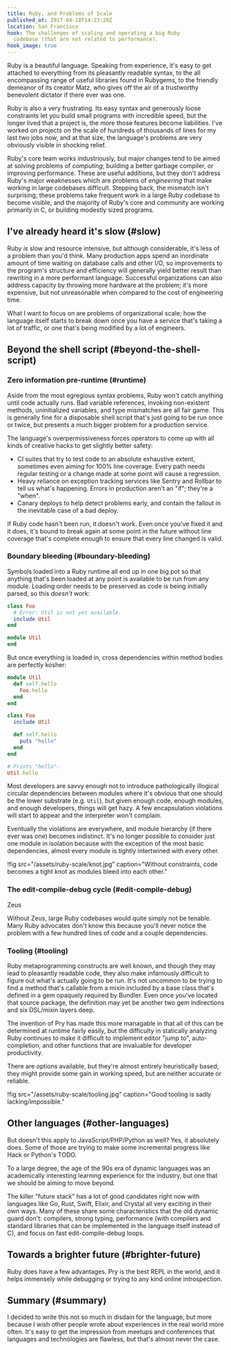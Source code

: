 ```yaml
---
title: Ruby, and Problems of Scale
published_at: 2017-04-18T14:23:28Z
location: San Francisco
hook: The challenges of scaling and operating a big Ruby
  codebase (that are not related to performance).
hook_image: true
---
```


Ruby is a beautiful language. Speaking from experience,
it's easy to get attached to everything from its pleasantly
readable syntax, to the all encompassing range of useful
libraries found in Rubygems, to the friendly demeanor of
its creator Matz, who gives off the air of a trustworthy
benevolent dictator if there ever was one.

Ruby is also a very frustrating. Its easy syntax and
generously loose constraints let you build small programs
with incredible speed, but the longer lived that a project
is, the more those features become liabilities. I've worked
on projects on the scale of hundreds of thousands of lines
for my last two jobs now, and at that size, the language's
problems are very obviously visible in shocking relief.

Ruby's core team works industriously, but major changes
tend to be aimed at solving problems of _computing_;
building a better garbage compiler, or improving
performance. These are useful additions, but they don't
address Ruby's major weaknesses which are problems of
_engineering_ that make working in large codebases
difficult. Stepping back, the mismatch isn't surprising;
these problems take frequent work in a large Ruby codebase
to become visible, and the majority of Ruby's core and
community are working primarily in C, or building modestly
sized programs.

## I've already heard it's slow (#slow)

Ruby _is_ slow and resource intensive, but although
considerable, it's less of a problem than you'd think. Many
production apps spend an inordinate amount of time waiting
on database calls and other I/O, so improvements to the
program's structure and efficiency will generally yield
better result than rewriting in a more performant language.
Successful organizations can also address capacity by
throwing more hardware at the problem; it's more expensive,
but not unreasonable when compared to the cost of
engineering time.

What I want to focus on are problems of organizational
scale; how the language itself starts to break down once
you have a service that's taking a lot of traffic, or one
that's being modified by a lot of engineers.

## Beyond the shell script (#beyond-the-shell-script)

### Zero information pre-runtime (#runtime)

Aside from the most egregious syntax problems, Ruby won't
catch anything until code actually runs. Bad variable
references, invoking non-existent methods, uninitialized
variables, and type mismatches are all fair game. This is
generally fine for a disposable shell script that's just
going to be run once or twice, but presents a much bigger
problem for a production service.

The language's overpermissiveness forces operators to come
up with all kinds of creative hacks to get slightly better
safety:

* CI suites that try to test code to an absolute exhaustive
  extent, sometimes even aiming for 100% line coverage.
  Every path needs regular testing or a change made at some
  point will cause a regression.
* Heavy reliance on exception tracking services like Sentry
  and Rollbar to tell us what's happening. Errors in
  production aren't an "if"; they're a "when".
* Canary deploys to help detect problems early, and contain
  the fallout in the inevitable case of a bad deploy.

If Ruby code hasn't been run, it doesn't work. Even once
you've fixed it and it does, it's bound to break again at
some point in the future without line coverage that's
complete enough to ensure that every line changed is valid.

### Boundary bleeding (#boundary-bleeding)

Symbols loaded into a Ruby runtime all end up in one big
pot so that anything that's been loaded at any point is
available to be run from any module. Loading order needs to
be preserved as code is being initially parsed, so this
_doesn't_ work:

``` ruby
class Foo
  # Error: Util is not yet available.
  include Util
end

module Util
end
```

But once everything is loaded in, cross dependencies within
method bodies are perfectly kosher:

``` ruby
module Util
  def self.hello
    Foo.hello
  end
end

class Foo
  include Util

  def self.hello
    puts "hello"
  end
end

# Prints "hello".
Util.hello
```

Most developers are savvy enough not to introduce
pathologically illogical circular dependencies between
modules where it's obvious that one should be the lower
substrate (e.g. `Util`), but given enough code, enough
modules, and enough developers, things will get hazy. A few
encapsulation violations will start to appear and the
interpreter won't complain.

Eventually the violations are everywhere, and module
hierarchy (if there ever was one) becomes indistinct. It's
no longer possible to consider just one module in isolation
because with the exception of the most basic dependencies,
almost every module is tightly intertwined with every
other.

!fig src="/assets/ruby-scale/knot.jpg" caption="Without constraints, code becomes a tight knot as modules bleed into each other."

### The edit-compile-debug cycle (#edit-compile-debug)

Zeus

Without Zeus, large Ruby codebases would quite simply not
be tenable. Many Ruby advocates don't know this because
you'll never notice the problem with a few hundred lines of
code and a couple dependencies.

### Tooling (#tooling)

Ruby metaprogramming constructs are well known, and though
they may lead to pleasantly readable code, they also make
infamously difficult to figure out what's actually going to
be run. It's not uncommon to be trying to find a method
that's callable from a mixin included by a base class
that's defined in a gem opaquely required by Bundler. Even
once you've located that source package, the definition may
yet be another two gem indirections and six DSL/mixin
layers deep.

The invention of Pry has made this more managable in that
all of this can be determined at runtime fairly easily, but
the difficulty in statically analyzing Ruby continues to
make it difficult to implement editor "jump to",
auto-completion, and other functions that are invaluable
for developer productivity.

There are options available, but they're almost entirely
heuristically based; they might provide some gain in
working speed, but are neither accurate or reliable.

!fig src="/assets/ruby-scale/tooling.jpg" caption="Good tooling is sadly lacking/impossible."

## Other languages (#other-languages)

But doesn't this apply to JavaScript/PHP/Python as well?
Yes, it absolutely does. Some of those are trying to make
some incremental progress like Hack or Python's TODO.

To a large degree, the age of the 90s era of dynamic
languages was an academically interesting learning
experience for the industry, but one that we should be
aiming to move beyond.

The killer "future stack" has a lot of good candidates
right now with languages like Go, Rust, Swift, Elixir, and
Crystal all very exciting in their own ways. Many of these
share some characteristics that the old dynamic guard
don't: compilers, strong typing, performance (with
compilers and standard libraries that can be implemented in
the language itself instead of C), and focus on fast
edit-compile-debug loops.

## Towards a brighter future (#brighter-future)

Ruby does have a few advantages. Pry is the best REPL in
the world, and it helps immensely while debugging or trying
to any kind online introspection.

## Summary (#summary)

I decided to write this not so much in disdain for the
language, but more because I wish other people wrote about
experiences in the real world more often. It's easy to get
the impression from meetups and conferences that languages
and technologies are flawless, but that's almost never the
case.
